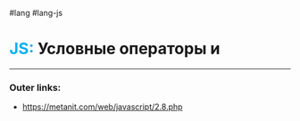 #lang #lang-js
# <font color="#00b0f0">JS:</font> Условные операторы  и 
---
### Outer links:
- https://metanit.com/web/javascript/2.8.php